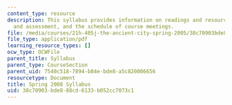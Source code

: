```yaml
---
content_type: resource
description: This syllabus provides information on readings and resources, assignments
  and assessment, and the schedule of course meetings.
file: /media/courses/21h-405j-the-ancient-city-spring-2005/38c70903bde888cd6133b052cc7073c1_MIT21H_405Js05_sylls08.pdf
file_type: application/pdf
learning_resource_types: []
ocw_type: OCWFile
parent_title: Syllabus
parent_type: CourseSection
parent_uid: 7540c518-7894-b84e-bde8-a5c820006656
resourcetype: Document
title: Spring 2008 Syllabus
uid: 38c70903-bde8-88cd-6133-b052cc7073c1
---
```


